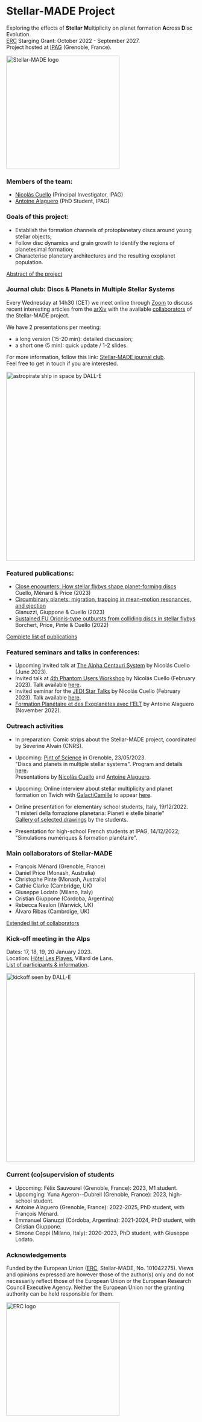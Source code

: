 # Stellar-MADE Project

Exploring the effects of **Stellar M**ultiplicity on planet formation **A**cross **D**isc **E**volution.  
[ERC](https://erc.europa.eu/homepage) Starging Grant: October 2022 - September 2027.  
Project hosted at [IPAG](https://ipag.osug.fr) (Grenoble, France).

<img src="https://nicolascuello.github.io/Stellar-MADE/images/logo.png" alt="Stellar-MADE logo" width="300"/>


### Members of the team:

- [Nicolás Cuello](nicolas-cuello) (Principal Investigator, IPAG)
- [Antoine Alaguero](antoine-alaguero) (PhD Student, IPAG)


### Goals of this project:

- Establish the formation channels of protoplanetary discs around young stellar objects;  
- Follow disc dynamics and grain growth to identify the regions of planetesimal formation;  
- Characterise planetary architectures and the resulting exoplanet population.

[Abstract of the project][about]


### Journal club: Discs & Planets in Multiple Stellar Systems

Every Wednesday at 14h30 (CET) we meet online through [Zoom](https://univ-grenoble-alpes-fr.zoom.us/j/7420595901?pwd=NWpxSolzbkRCLoFRTmVHSCtDdXRIUT09) to discuss recent interesting articles from the [arXiv](https://arxiv.org) with the available [collaborators][collaborators] of the Stellar-MADE project.  

We have 2 presentations per meeting:
- a long version (15-20 min): detailed discussion;
- a short one (5 min): quick update / 1-2 slides.

For more information, follow this link: [Stellar-MADE journal club](journalclub).  
Feel free to get in touch if you are interested.

<img src="https://nicolascuello.github.io/Stellar-MADE/images/astropirate-ship.png" alt="astropirate ship in space by DALL-E" width="500"/>


### Featured publications:

- [Close encounters: How stellar flybys shape planet-forming discs](https://ui.adsabs.harvard.edu/abs/2022arXiv220709752C/abstract)  
    Cuello, Ménard & Price (2023)
- [Circumbinary planets: migration, trapping in mean-motion resonances, and ejection](https://ui.adsabs.harvard.edu/abs/2022arXiv221108520G/abstract)  
    Gianuzzi, Giuppone & Cuello (2023)
- [Sustained FU Orionis-type outbursts from colliding discs in stellar flybys](https://ui.adsabs.harvard.edu/abs/2022MNRAS.517.4436B/abstract)  
    Borchert, Price, Pinte & Cuello (2022)

[Complete list of publications][publications]


### Featured seminars and talks in conferences:

- Upcoming invited talk at [The Alpha Centauri System](https://alphacen2023.sciencesconf.org) by Nicolás Cuello (June 2023).  
- Invited talk at [4th Phantom Users Workshop](https://phantomsph.bitbucket.io/workshop2023/#program) by Nicolás Cuello (February 2023). Talk available [here](https://youtu.be/eO0KnPJD6J4).  
- Invited seminar for the [JEDI Star Talks](https://sites.google.com/inaf.it/jedi/star-talks?authuser=0) by Nicolás Cuello (February 2023). Talk available [here](https://drive.google.com/file/d/1OvxCVMWqItsQTncMxrJtMFNKPLMGa_-G/view?usp=sharing).  
- [Formation Planétaire et des Exoplanètes avec l'ELT](https://elt-exoplanets.sciencesconf.org) by Antoine Alaguero (November 2022).


### Outreach activities

- In preparation: Comic strips about the Stellar-MADE project, coordinated by Séverine Alvain (CNRS).  

- Upcoming: [Pint of Science](@pintofscienceFR) in Grenoble, 23/05/2023.  
"Discs and planets in multiple stellar systems". Program and details [here](https://www.pintofscience.fr/event/disques-et-exoplanetes-autour-detoiles-multiples).  
Presentations by [Nicolás Cuello](nicolas-cuello) and [Antoine Alaguero](antoine-alaguero).  

- Upcoming: Online interview about stellar multiplicity and planet formation on Twich with [GalactiCamille](https://twitter.com/galacticamille) to appear [here](twitch.tv/GalactiCamille).  

- Online presentation for elementary school students, Italy, 19/12/2022.  
"I misteri della fomazione planetaria: Pianeti e stelle binarie"  
[Gallery of selected drawings][drawings] by the students.  

- Presentation for high-school French students at IPAG, 14/12/2022;  
"Simulations numériques & formation planétaire".  


### Main collaborators of Stellar-MADE

- François Ménard (Grenoble, France)  
- Daniel Price (Monash, Australia)  
- Christophe Pinte (Monash, Australia)  
- Cathie Clarke (Cambridge, UK)  
- Giuseppe Lodato (Milano, Italy)  
- Cristian Giuppone (Córdoba, Argentina)  
- Rebecca Nealon (Warwick, UK)  
- Álvaro Ribas (Cambrdige, UK)

[Extended list of collaborators][collaborators]


### Kick-off meeting in the Alps

Dates: 17, 18, 19, 20 January 2023.  
Location: [Hôtel Les Playes](https://www.hotel-les-playes.com/accueil.htm), Villard de Lans.  
[List of participants & information](kickoff).

<img src="https://nicolascuello.github.io/Stellar-MADE/images/DALLE-kickoff.png" alt="kickoff seen by DALL-E" width="500"/>


### Current (co)supervision of students

- Upcoming: Félix Sauvourel (Grenoble, France): 2023, M1 student.  
- Upcomging: Yuna Ageron--Dubreil (Grenoble, France): 2023, high-school student.
- Antoine Alaguero (Grenoble, France): 2022-2025, PhD student, with François Ménard.
- Emmanuel Gianuzzi (Córdoba, Argentina): 2021-2024, PhD student, with Cristian Giuppone.
- Simone Ceppi (Milano, Italy): 2020-2023, PhD student, with Giuseppe Lodato.  

### Acknowledgements

Funded by the European Union ([ERC](https://erc.europa.eu/homepage), Stellar-MADE, No. 101042275). Views and opinions expressed are however those of the author(s) only and do not necessarily reflect those of the European Union or the European Research Council Executive Agency. Neither the European Union nor the granting authority can be held responsible for them.  

<img src="https://nicolascuello.github.io/Stellar-MADE/images/European_Research_Council_logo.svg.png" alt="ERC logo" width="300"/>



[about]: https://nicolascuello.github.io/Stellar-MADE/about
[collaborators]: https://nicolascuello.github.io/Stellar-MADE/collaborators
[nicolas-cuello]: https://nicolascuello.github.io/Stellar-MADE/nicolas-cuello
[antoine-alaguero]: https://nicolascuello.github.io/Stellar-MADE/antoine-alaguero
[publications]: https://ui.adsabs.harvard.edu/public-libraries/JlXaxrUKQL2dp176Y2cojQ
[journalclub]: https://nicolascuello.github.io/Stellar-MADE/journalclub
[kickoff]: https://nicolascuello.github.io/Stellar-MADE/kickoff
[drawings]: https://nicolascuello.github.io/Stellar-MADE/drawings
